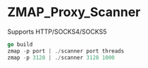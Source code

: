 # ZMAP_Proxy_Scanner
Supports HTTP/SOCKS4/SOCKS5

```go mod init scanner
go build
zmap -p port | ./scanner port threads
zmap -p 3128 | ./scanner 3128 1000
```
